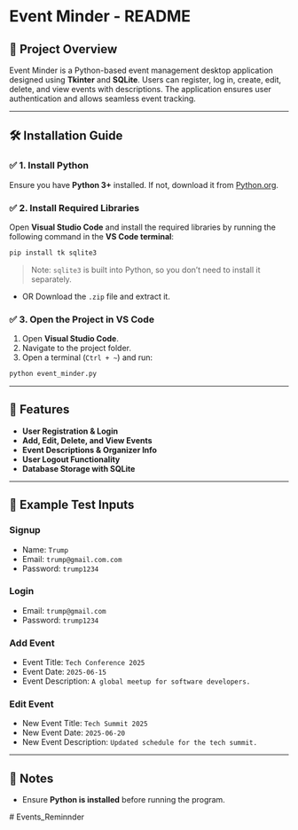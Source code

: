 # Event Minder - README

## 📌 Project Overview
Event Minder is a Python-based event management desktop application designed using **Tkinter** and **SQLite**. Users can register, log in, create, edit, delete, and view events with descriptions. The application ensures user authentication and allows seamless event tracking.

---

## 🛠 Installation Guide

### ✅ **1. Install Python**
Ensure you have **Python 3+** installed. If not, download it from [Python.org](https://www.python.org/downloads/).

### ✅ **2. Install Required Libraries**
Open **Visual Studio Code** and install the required libraries by running the following command in the **VS Code terminal**:

```sh
pip install tk sqlite3
```
> Note: `sqlite3` is built into Python, so you don’t need to install it separately.


- OR Download the `.zip` file and extract it.

### ✅ **3. Open the Project in VS Code**
1. Open **Visual Studio Code**.
2. Navigate to the project folder.
3. Open a terminal (`Ctrl + ~`) and run:
```sh
python event_minder.py
```

---

## 🚀 Features
- **User Registration & Login**
- **Add, Edit, Delete, and View Events**
- **Event Descriptions & Organizer Info**
- **User Logout Functionality**
- **Database Storage with SQLite**

---

## 📝 Example Test Inputs
### **Signup**
- Name: `Trump`
- Email: `trump@gmail.com.com`
- Password: `trump1234`

### **Login**
- Email: `trump@gmail.com`
- Password: `trump1234`

### **Add Event**
- Event Title: `Tech Conference 2025`
- Event Date: `2025-06-15`
- Event Description: `A global meetup for software developers.`

### **Edit Event**
- New Event Title: `Tech Summit 2025`
- New Event Date: `2025-06-20`
- New Event Description: `Updated schedule for the tech summit.`

---

## 📌 Notes
- Ensure **Python is installed** before running the program.




#   E v e n t s _ R e m i n n d e r  
 